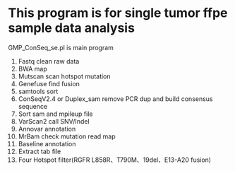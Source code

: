 # This program is for single tumor ffpe sample data analysis

GMP_ConSeq_se.pl is main program

1. Fastq clean raw data
2. BWA map
3. Mutscan scan hotspot mutation
4. Genefuse find fusion
5. samtools sort 
6. ConSeqV2.4 or Duplex_sam remove PCR dup and build consensus sequence
7. Sort sam and mpileup file
8. VarScan2 call SNV/Indel
9. Annovar annotation
10. MrBam check mutation read map
11. Baseline annotation
12. Extract tab file 
13. Four Hotspot filter(RGFR L858R、T790M、19del、E13-A20 fusion)
